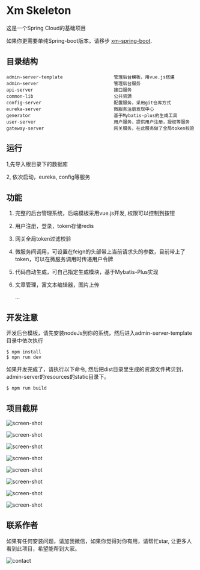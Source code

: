 Xm Skeleton
===================================
这是一个Spring Cloud的基础项目

如果你更需要单纯Spring-boot版本，请移步 [xm-spring-boot](https://github.com/xiaomalover/xm-spring-boot "XM Skeleton"). 


目录结构
--------

```
admin-server-template                   管理后台模板，用vue.js搭建
admin-server                            管理后台服务
api-server                              接口服务
common-lib                              公共资源
config-server                           配置服务，采用git仓库方式
eureka-server                           微服务注册发现中心
generator                               基于Mybatis-plus的生成工具
user-server                             用户服务，提供用户注册，授权等服务
gateway-server                          网关服务，在此服务做了全局token校验
```

运行
--------
1,先导入根目录下的数据库

2, 依次启动，eureka, config等服务


功能
-------

1. 完整的后台管理系统，后端模板采用vue.js开发, 权限可以控制到按钮
2. 用户注册，登录，token存储redis
3. 网关全局token过滤校验
4. 微服务间调用，可设置在feign的头部带上当前请求头的参数，目前带上了token，可以在微服务调用时传递用户令牌
5. 代码自动生成，可自己指定生成模块，基于Mybatis-Plus实现
6. 文章管理，富文本编辑器，图片上传

    ...

开发注意
---------
开发后台模板，请先安装nodeJs到你的系统，然后进入admin-server-template目录中依次执行
```
$ npm install
$ npn run dev
```
如果开发完成了，请执行以下命令, 然后把dist目录里生成的资源文件拷贝到，admin-server的resources的static目录下。
```
$ npm run build
```

项目截屏
---------

![screen-shot](screen-shot/1.png)

![screen-shot](screen-shot/2.png)

![screen-shot](screen-shot/3.png)

![screen-shot](screen-shot/4.jpg)

![screen-shot](screen-shot/5.png)

![screen-shot](screen-shot/6.png)

![screen-shot](screen-shot/7.png)

![screen-shot](screen-shot/8.png)


联系作者
---------
如果有任何安装问题，请加我微信，如果你觉得对你有用，请帮忙star, 让更多人看到此项目，希望能帮到大家。

![contact](screen-shot/contact.jpg)

